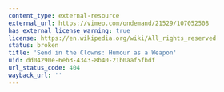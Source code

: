 ```yaml
---
content_type: external-resource
external_url: https://vimeo.com/ondemand/21529/107052508
has_external_license_warning: true
license: https://en.wikipedia.org/wiki/All_rights_reserved
status: broken
title: 'Send in the Clowns: Humour as a Weapon'
uid: dd04290e-6eb3-4343-8b40-21b0aaf5fbdf
url_status_code: 404
wayback_url: ''
---
```

